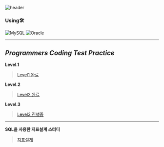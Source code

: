 ![header](https://capsule-render.vercel.app/api?type=waving&color=auto&height=300&section=header&text=SQL&fontSize=60)

### Using🛠

![MySQL](https://img.shields.io/badge/MySQL-4479A1?style=flat-square&logo=MySQL&logoColor=white)
![Oracle](https://img.shields.io/badge/Oracle-F80000?style=flat-square&logo=Oracle&logoColor=white)

---


## _Programmers Coding Test Practice_

**Level.1**
> [Level1 완료](https://github.com/moonsejin315/SQL/blob/main/Programmers_Quiz/Level1.sql)

**Level.2**
> [Level2 완료](https://github.com/moonsejin315/SQL/blob/main/Programmers_Quiz/Level2.sql)

**Level.3**
> [Level3 진행중](https://github.com/moonsejin315/SQL/blob/main/Programmers_Quiz/Level3.sql)

---
**SQL을 사용한 지표설계 스터디**
> [지표설계](https://github.com/moonsejin315/SQL/tree/main/%EC%A7%80%ED%91%9C%EC%84%A4%EA%B3%84)
